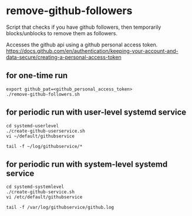 # remove-github-followers

Script that checks if you have github followers, then temporarily blocks/unblocks to remove them as followers.  

Accesses the github api using a github personal access token.
https://docs.github.com/en/authentication/keeping-your-account-and-data-secure/creating-a-personal-access-token

## for one-time run
    export github_pat=<github_personal_access_token>
    ./remove-github-followers.sh
    
    
## for periodic run with user-level systemd service
    cd systemd-userlevel
    ./create-github-userservice.sh
    vi ~/default/githubservice
    
    tail -f ~/log/githubservice/*
    
    
## for periodic run with system-level systemd service
    cd systemd-systemlevel
    ./create-github-service.sh
    vi /etc/default/githubservice
    
    tail -f /var/log/githubservice/github.log
